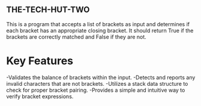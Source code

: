 ## THE-TECH-HUT-TWO
This is a program that accepts a list of brackets as input and determines if each bracket has an appropriate closing bracket. It should return True if the brackets are correctly matched and False if they are not.
 # Key Features
-Validates the balance of brackets within the input.
-Detects and reports any invalid characters that are not brackets.
-Utilizes a stack data structure to check for proper bracket pairing.
-Provides a simple and intuitive way to verify bracket expressions.